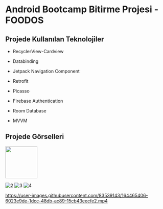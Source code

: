 # Android Bootcamp Bitirme Projesi - FOODOS

## Projede Kullanılan Teknolojiler 

- RecyclerView-Cardview

- Databinding

- Jetpack Navigation Component

- Retrofit

- Picasso

- Firebase Authentication

- Room Database

- MVVM

## Projede Görselleri

<img src="https://user-images.githubusercontent.com/83539143/164465797-f7aabe1e-314f-465f-b4be-1bdf523b33c0.PNGe" width="100" height="100">

![2](https://user-images.githubusercontent.com/83539143/164465958-430a8df8-1a8a-4994-847e-91c1acb124f2.PNG)
![3](https://user-images.githubusercontent.com/83539143/164465967-f893ded8-ddac-4487-9133-1591492d7b63.PNG)
![4](https://user-images.githubusercontent.com/83539143/164465981-31777fe4-5d65-4fdd-98f6-1aab6186b4f8.PNG)

https://user-images.githubusercontent.com/83539143/164465406-6023e9de-1dcc-48db-ac89-15cb43eecfe2.mp4

